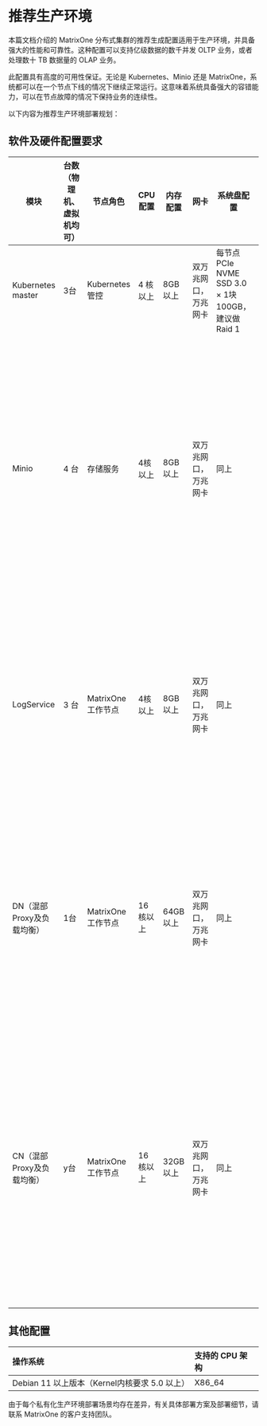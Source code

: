 # 推荐生产环境

本篇文档介绍的 MatrixOne 分布式集群的推荐生成配置适用于生产环境，并具备强大的性能和可靠性。这种配置可以支持亿级数据的数千并发 OLTP 业务，或者处理数十 TB 数据量的 OLAP 业务。

此配置具有高度的可用性保证。无论是 Kubernetes、Minio 还是 MatrixOne，系统都可以在一个节点下线的情况下继续正常运行。这意味着系统具备强大的容错能力，可以在节点故障的情况下保持业务的连续性。

以下内容为推荐生产环境部署规划：

## 软件及硬件配置要求

| 模块                      | 台数（物理机、虚拟机均可） | 节点角色   | CPU 配置  | 内存配置 | 网卡                 | 系统盘配置                                        | Kubernetes 盘配置                                         | 数据盘配置                                                   |
| ------------------------- | -------------------------- | ---------- | -------- | -------- | -------------------- | ------------------------------------------------- | ------------------------------------------------- | ------------------------------------------------------------ |
| Kubernetes master                | 3台                        | Kubernetes 管控    | 4 核以上  | 8GB 以上  | 双万兆网口，万兆网卡 | 每节点 PCIe NVME SSD 3.0 × 1块 100GB，建议做 Raid 1 | 每节点 PCIe NVME SSD 3.0 × 1块 100GB，建议做 Raid 1 | N/A                                                          |
| Minio                     | 4 台                        | 存储服务   | 4核以上  | 8GB以上  | 双万兆网口，万兆网卡 | 同上                                              | 同上                                              | 每节点 PCIe NVME SSD 3.0 × 4块 × x g/块 ，raid无要求，建议物理分盘，可逻辑分盘。<br/><br/>备注：x 与业务数据量相关，x = 业务数据量×2/16 |
| LogService                | 3 台                        | MatrixOne 工作节点 | 4核以上  | 8GB 以上  | 双万兆网口，万兆网卡 | 同上                                              | 同上                                              | 每节点 NVME SSD 3.0/4.0 (1G/s以上读取速率) × 1块 × xg/块。<br/><br/>备注：x 与业务数据量相关，越接近越好。 |
| DN（混部Proxy及负载均衡） | 1台                        | MatrixOne 工作节点 | 16 核以上 | 64GB 以上 | 双万兆网口，万兆网卡 | 同上                                              | 同上                                              | NVME SSD 3.0/4.0 × 2 块 × xg/块<br/><br/>备注：x 与业务数据量相关，越接近越好。其中一块给 DN/CN 故障恢复时备用。 |
| CN（混部Proxy及负载均衡） | y台                        | MatrixOne 工作节点 | 16 核以上 | 32GB 以上 | 双万兆网口，万兆网卡 | 同上                                              | 同上                                              | 每节点 NVME SSD 3.0/4.0 × 2块 × xg/块 。<br/><br/>备注：x 与业务数据量相关，越接近越好。其中一块给 DN/CN 故障恢复时备用。y与业务负载相关。 |

## 其他配置

| 操作系统                                   | 支持的 CPU 架构 |
| :----------------------------------------- | :-------------- |
| Debian 11 以上版本（Kernel内核要求 5.0 以上） | X86_64          |

由于每个私有化生产环境部署场景均存在差异，有关具体部署方案及部署细节，请联系 MatrixOne 的客户支持团队。
